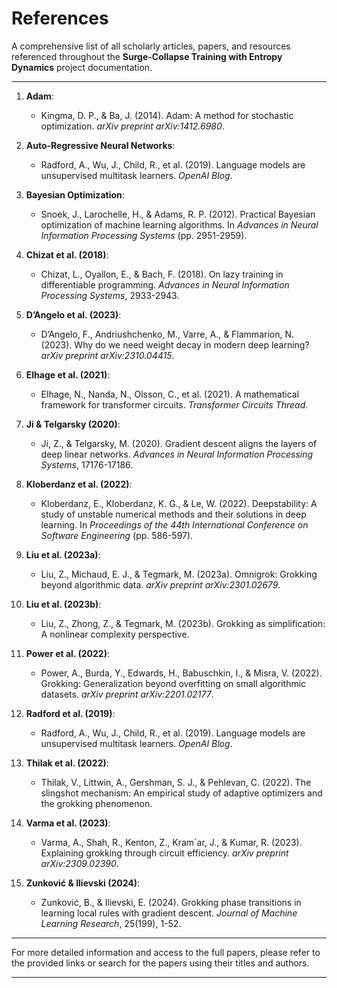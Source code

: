 # References

A comprehensive list of all scholarly articles, papers, and resources referenced throughout the **Surge-Collapse Training with Entropy Dynamics** project documentation.

---

1. **Adam**:
     - Kingma, D. P., & Ba, J. (2014). Adam: A method for stochastic optimization. *arXiv preprint arXiv:1412.6980*.

2. **Auto-Regressive Neural Networks**:
     - Radford, A., Wu, J., Child, R., et al. (2019). Language models are unsupervised multitask learners. *OpenAI Blog*.

3. **Bayesian Optimization**:
     - Snoek, J., Larochelle, H., & Adams, R. P. (2012). Practical Bayesian optimization of machine learning algorithms. In *Advances in Neural Information Processing Systems* (pp. 2951-2959).

4. **Chizat et al. (2018)**:
     - Chizat, L., Oyallon, E., & Bach, F. (2018). On lazy training in differentiable programming. *Advances in Neural Information Processing Systems*, 2933-2943.

5. **D’Angelo et al. (2023)**:
     - D’Angelo, F., Andriushchenko, M., Varre, A., & Flammarion, N. (2023). Why do we need weight decay in modern deep learning? *arXiv preprint arXiv:2310.04415*.

6. **Elhage et al. (2021)**:
     - Elhage, N., Nanda, N., Olsson, C., et al. (2021). A mathematical framework for transformer circuits. *Transformer Circuits Thread*.

7. **Ji & Telgarsky (2020)**:
     - Ji, Z., & Telgarsky, M. (2020). Gradient descent aligns the layers of deep linear networks. *Advances in Neural Information Processing Systems*, 17176-17186.

8. **Kloberdanz et al. (2022)**:
     - Kloberdanz, E., Kloberdanz, K. G., & Le, W. (2022). Deepstability: A study of unstable numerical methods and their solutions in deep learning. In *Proceedings of the 44th International Conference on Software Engineering* (pp. 586-597).

9. **Liu et al. (2023a)**:
     - Liu, Z., Michaud, E. J., & Tegmark, M. (2023a). Omnigrok: Grokking beyond algorithmic data. *arXiv preprint arXiv:2301.02679*.

10. **Liu et al. (2023b)**:
     - Liu, Z., Zhong, Z., & Tegmark, M. (2023b). Grokking as simplification: A nonlinear complexity perspective.

11. **Power et al. (2022)**:
     - Power, A., Burda, Y., Edwards, H., Babuschkin, I., & Misra, V. (2022). Grokking: Generalization beyond overfitting on small algorithmic datasets. *arXiv preprint arXiv:2201.02177*.

12. **Radford et al. (2019)**:
     - Radford, A., Wu, J., Child, R., et al. (2019). Language models are unsupervised multitask learners. *OpenAI Blog*.

13. **Thilak et al. (2022)**:
     - Thilak, V., Littwin, A., Gershman, S. J., & Pehlevan, C. (2022). The slingshot mechanism: An empirical study of adaptive optimizers and the grokking phenomenon.

14. **Varma et al. (2023)**:
     - Varma, A., Shah, R., Kenton, Z., Kram´ar, J., & Kumar, R. (2023). Explaining grokking through circuit efficiency. *arXiv preprint arXiv:2309.02390*.

15. **Zunković & Ilievski (2024)**:
     - Zunković, B., & Ilievski, E. (2024). Grokking phase transitions in learning local rules with gradient descent. *Journal of Machine Learning Research*, 25(199), 1-52.

---

For more detailed information and access to the full papers, please refer to the provided links or search for the papers using their titles and authors.

---

